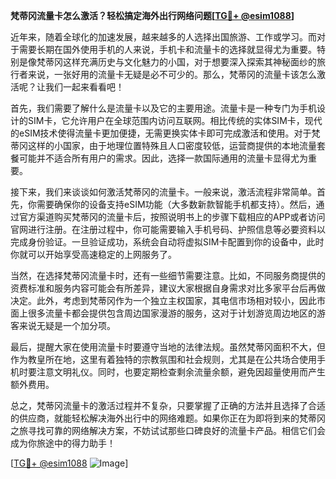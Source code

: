 **梵蒂冈流量卡怎么激活？轻松搞定海外出行网络问题[[TG💪+ @esim1088](https://t.me/s/esim1088)]**

近年来，随着全球化的加速发展，越来越多的人选择出国旅游、工作或学习。而对于需要长期在国外使用手机的人来说，手机卡和流量卡的选择就显得尤为重要。特别是像梵蒂冈这样充满历史与文化魅力的小国，对于想要深入探索其神秘面纱的旅行者来说，一张好用的流量卡无疑是必不可少的。那么，梵蒂冈的流量卡该怎么激活呢？让我们一起来看看吧！

首先，我们需要了解什么是流量卡以及它的主要用途。流量卡是一种专门为手机设计的SIM卡，它允许用户在全球范围内访问互联网。相比传统的实体SIM卡，现代的eSIM技术使得流量卡更加便捷，无需更换实体卡即可完成激活和使用。对于梵蒂冈这样的小国家，由于地理位置特殊且人口密度较低，运营商提供的本地流量套餐可能并不适合所有用户的需求。因此，选择一款国际通用的流量卡显得尤为重要。

接下来，我们来谈谈如何激活梵蒂冈的流量卡。一般来说，激活流程非常简单。首先，你需要确保你的设备支持eSIM功能（大多数新款智能手机都支持）。然后，通过官方渠道购买梵蒂冈的流量卡后，按照说明书上的步骤下载相应的APP或者访问官网进行注册。在注册过程中，你可能需要输入手机号码、护照信息等必要资料以完成身份验证。一旦验证成功，系统会自动将虚拟SIM卡配置到你的设备中，此时你就可以开始享受高速稳定的上网服务了。

当然，在选择梵蒂冈流量卡时，还有一些细节需要注意。比如，不同服务商提供的资费标准和服务内容可能会有所差异，建议大家根据自身需求对比多家平台后再做决定。此外，考虑到梵蒂冈作为一个独立主权国家，其电信市场相对较小，因此市面上很多流量卡都会提供包含周边国家漫游的服务，这对于计划游览周边地区的游客来说无疑是一个加分项。

最后，提醒大家在使用流量卡时要遵守当地的法律法规。虽然梵蒂冈面积不大，但作为教皇所在地，这里有着独特的宗教氛围和社会规则，尤其是在公共场合使用手机时要注意文明礼仪。同时，也要定期检查剩余流量余额，避免因超量使用而产生额外费用。

总之，梵蒂冈流量卡的激活过程并不复杂，只要掌握了正确的方法并且选择了合适的供应商，就能轻松解决海外出行中的网络难题。如果你正在为即将到来的梵蒂冈之旅寻找可靠的网络解决方案，不妨试试那些口碑良好的流量卡产品。相信它们会成为你旅途中的得力助手！

[[TG💪+ @esim1088](https://t.me/s/esim1088) ![Image](https://i.postimg.cc/4NQfJmqS/Snipaste-2025-05-13-00-14-12.png)]